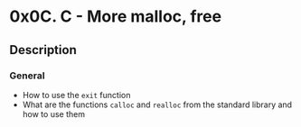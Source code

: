 # 0x0C. C - More malloc, free

## Description

### General

* How to use the `exit` function
* What are the functions `calloc` and `realloc` from the standard library and how to use them